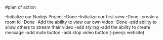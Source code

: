 #plan of action

-Initialize our Nodejs Project  -Done
-Initialize our first view -Done
-create a room id   -Done
-Add the ability to view our own video -Done
-add ability to allow others to stream their video 
-add styling
-add the ability to create message
-add mute button
-add stop video button
(-peerjs website)
